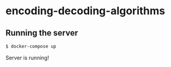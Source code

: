 # encoding-decoding-algorithms

## Running the server

```bash
$ docker-compose up
```

Server is running!
